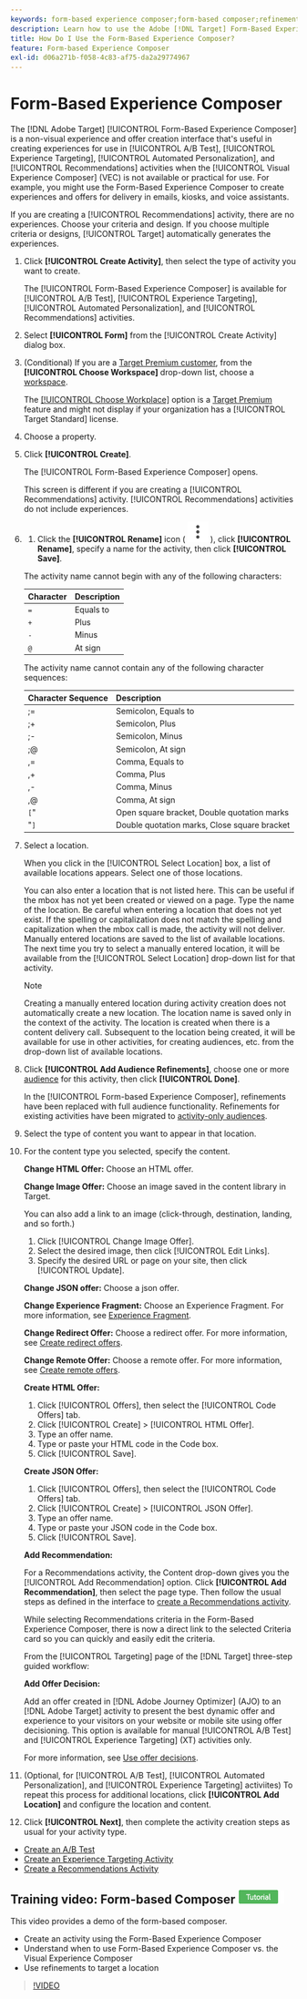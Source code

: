 ```yaml
---
keywords: form-based experience composer;form-based composer;refinements
description: Learn how to use the Adobe [!DNL Target] Form-Based Experience Composer for non-visual experience creation. Use this composer when the VEC is not available or not practical to use.
title: How Do I Use the Form-Based Experience Composer?
feature: Form-based Experience Composer
exl-id: d06a271b-f058-4c83-af75-da2a29774967
---
```

# Form-Based Experience Composer

The [!DNL Adobe Target] [!UICONTROL Form-Based Experience Composer] is a non-visual experience and offer creation interface that's useful in creating experiences for use in [!UICONTROL A/B Test], [!UICONTROL Experience Targeting], [!UICONTROL Automated Personalization], and [!UICONTROL Recommendations] activities when the [!UICONTROL Visual Experience Composer] (VEC) is not available or practical for use. For example, you might use the Form-Based Experience Composer to create experiences and offers for delivery in emails, kiosks, and voice assistants.

If you are creating a [!UICONTROL Recommendations] activity, there are no experiences. Choose your criteria and design. If you choose multiple criteria or designs, [!UICONTROL Target] automatically generates the experiences. 

1. Click **[!UICONTROL Create Activity]**, then select the type of activity you want to create.

   The [!UICONTROL Form-Based Experience Composer] is available for [!UICONTROL A/B Test], [!UICONTROL Experience Targeting], [!UICONTROL Automated Personalization], and [!UICONTROL Recommendations] activities.

1. Select **[!UICONTROL Form]** from the [!UICONTROL Create Activity] dialog box.

1. (Conditional) If you are a [Target Premium customer](/help/main/c-intro/intro.md#premium), from the **[!UICONTROL Choose Workspace]** drop-down list, choose a [workspace](/help/main/administrating-target/c-user-management/property-channel/property-channel.md).

   The [[!UICONTROL Choose Workplace]](/help/main/administrating-target/c-user-management/property-channel/property-channel.md) option is a [Target Premium](/help/main/c-intro/intro.md) feature and might not display if your organization has a [!UICONTROL Target Standard] license.

1. Choose a property.

1. Click **[!UICONTROL Create]**.

   The [!UICONTROL Form-Based Experience Composer] opens.

   This screen is different if you are creating a [!UICONTROL Recommendations] activity. [!UICONTROL Recommendations] activities do not include experiences.

1. 1. Click the **[!UICONTROL Rename]** icon ( ![Rename icon](/help/main/assets/icons/MoreSmallListVert.svg) ), click **[!UICONTROL Rename]**, specify a name for the activity, then click **[!UICONTROL Save]**.

   The activity name cannot begin with any of the following characters:

   | Character | Description |
   |--- |--- |
   |`=`|Equals to|
   |`+`|Plus|
   |`-`|Minus|
   |`@`|At sign|

   The activity name cannot contain any of the following character sequences:

   | Character Sequence | Description |
   |--- |--- |
   |;=|Semicolon, Equals to|
   |;+|Semicolon, Plus|
   |;-|Semicolon, Minus|
   |;@|Semicolon, At sign|
   |,=|Comma, Equals to|
   |,+|Comma, Plus|
   |,-|Comma, Minus|
   |,@|Comma, At sign|
   |`[`"|Open square bracket, Double quotation marks|
   |"`]`|Double quotation marks, Close square bracket|

1. Select a location.

   When you click in the [!UICONTROL Select Location] box, a list of available locations appears. Select one of those locations.

   You can also enter a location that is not listed here. This can be useful if the mbox has not yet been created or viewed on a page. Type the name of the location. Be careful when entering a location that does not yet exist. If the spelling or capitalization does not match the spelling and capitalization when the mbox call is made, the activity will not deliver. Manually entered locations are saved to the list of available locations. The next time you try to select a manually entered location, it will be available from the [!UICONTROL Select Location] drop-down list for that activity.

   >[!NOTE]
   >
   >Creating a manually entered location during activity creation does not automatically create a new location. The location name is saved only in the context of the activity. The location is created when there is a content delivery call. Subsequent to the location being created, it will be available for use in other activities, for creating audiences, etc. from the drop-down list of available locations.
   
1. Click **[!UICONTROL Add Audience Refinements]**, choose one or more [audience](/help/main/c-target/target.md#concept_A782F8481A5041EBA75103CB26376522) for this activity, then click **[!UICONTROL Done]**.

   In the [!UICONTROL Form-based Experience Composer], refinements have been replaced with full audience functionality. Refinements for existing activities have been migrated to [activity-only audiences](/help/main/c-target/creating-activity-only-audience.md#concept_A6BADCF530ED4AE1852E677FEBE68483).

1. Select the type of content you want to appear in that location.

1. For the content type you selected, specify the content.

   **Change HTML Offer:** Choose an HTML offer.

   **Change Image Offer:** Choose an image saved in the content library in Target.

   You can also add a link to an image (click-through, destination, landing, and so forth.)

      1. Click [!UICONTROL Change Image Offer].
      1. Select the desired image, then click [!UICONTROL Edit Links].
      1. Specify the desired URL or page on your site, then click [!UICONTROL Update].

   **Change JSON offer:** Choose a json offer.

   **Change Experience Fragment:** Choose an Experience Fragment. For more information, see [Experience Fragment](/help/main/c-experiences/c-manage-content/aem-experience-fragments.md).

   **Change Redirect Offer:** Choose a redirect offer. For more information, see [Create redirect offers](/help/main/c-experiences/c-manage-content/offer-redirect.md).

   **Change Remote Offer:** Choose a remote offer. For more information, see [Create remote offers](/help/main/c-experiences/c-manage-content/about-remote-offers.md).

   **Create HTML Offer:**

      1. Click [!UICONTROL Offers], then select the [!UICONTROL Code Offers] tab.
      1. Click [!UICONTROL Create] > [!UICONTROL HTML Offer].
      1. Type an offer name.
      1. Type or paste your HTML code in the Code box.
      1. Click [!UICONTROL Save].

   **Create JSON Offer:**

      1. Click [!UICONTROL Offers], then select the [!UICONTROL Code Offers] tab.
      1. Click [!UICONTROL Create] > [!UICONTROL JSON Offer].
      1. Type an offer name.
      1. Type or paste your JSON code in the Code box.
      1. Click [!UICONTROL Save].

   **Add Recommendation:**
   
   For a Recommendations activity, the Content drop-down gives you the [!UICONTROL Add Recommendation] option. Click **[!UICONTROL Add Recommendation]**, then select the page type. Then follow the usual steps as defined in the interface to [create a Recommendations activity](/help/main/c-recommendations/t-create-recs-activity/create-recs-activity.md).

   While selecting Recommendations criteria in the Form-Based Experience Composer, there is now a direct link to the selected Criteria card so you can quickly and easily edit the criteria.

   From the [!UICONTROL Targeting] page of the [!DNL Target] three-step guided workflow:

   **Add Offer Decision:**

   Add an offer created in [!DNL Adobe Journey Optimizer] (AJO) to an [!DNL Adobe Target] activity to present the best dynamic offer and experience to your visitors on your website or mobile site using offer decisioning. This option is available for manual [!UICONTROL A/B Test] and [!UICONTROL Experience Targeting] (XT) activities only. 
   
   For more information, see [Use offer decisions](/help/main/c-integrating-target-with-mac/ajo/offer-decision.md).

1. (Optional, for [!UICONTROL A/B Test], [!UICONTROL Automated Personalization], and [!UICONTROL Experience Targeting] activiites) To repeat this process for additional locations, click **[!UICONTROL Add Location]** and configure the location and content.
1. Click **[!UICONTROL Next]**, then complete the activity creation steps as usual for your activity type.

* [Create an A/B Test](/help/main/c-activities/t-test-ab/t-test-create-ab/test-create-ab.md) 
* [Create an Experience Targeting Activity](/help/main/c-activities/t-experience-target/t-xt-create/xt-create.md#task_D6B3429AC31549E1A70EDF04B3DDC765) 
* [Create a Recommendations Activity](/help/main/c-recommendations/t-create-recs-activity/create-recs-activity.md#task_6874328773C64C44A73F0A130AD3F96F)

## Training video: Form-based Composer ![Tutorial badge](/help/main/assets/tutorial.png)

This video provides a demo of the form-based composer.

* Create an activity using the Form-Based Experience Composer 
* Understand when to use Form-Based Experience Composer vs. the Visual Experience Composer 
* Use refinements to target a location

>[!VIDEO](https://video.tv.adobe.com/v/17390)
